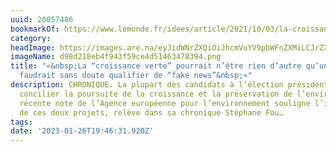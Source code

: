 ```yaml
---
uuid: 20057486
bookmarkOf: https://www.lemonde.fr/idees/article/2021/10/03/la-croissance-verte-pourrait-n-etre-rien-d-autre-qu-un-mythe-qu-il-faudrait-sans-doute-qualifier-de-fake-news_6096893_3232.html
category:
headImage: https://images.are.na/eyJidWNrZXQiOiJhcmVuYV9pbWFnZXMiLCJrZXkiOiIyMDA1NzQ4Ni9vcmlnaW5hbF9kOThkMjE4ZWI0Zjk0M2Y1OWNlNGQ1MTQ2MzQ3ODM5NC5wbmciLCJlZGl0cyI6eyJyZXNpemUiOnsid2lkdGgiOjEyMDAsImhlaWdodCI6MTIwMCwiZml0IjoiaW5zaWRlIiwid2l0aG91dEVubGFyZ2VtZW50Ijp0cnVlfSwid2VicCI6eyJxdWFsaXR5Ijo5MH0sImpwZWciOnsicXVhbGl0eSI6OTB9LCJyb3RhdGUiOm51bGx9fQ==?bc=0
imageName: d98d218eb4f943f59ce4d51463478394.png
title: "«&nbsp;La “croissance verte” pourrait n’être rien d’autre qu’un mythe, qu’il
  faudrait sans doute qualifier de “fake news”&nbsp;»"
description: CHRONIQUE. La plupart des candidats à l’élection présidentielle prétendent
  concilier la poursuite de la croissance et la préservation de l’environnement. Une
  récente note de l’Agence européenne pour l’environnement souligne l’incompatibilité
  de ces deux projets, relève dans sa chronique Stéphane Fou…
tags:
date: '2023-01-26T19:46:31.920Z'
---
```

